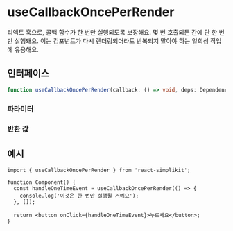 # useCallbackOncePerRender

리액트 훅으로, 콜백 함수가 한 번만 실행되도록 보장해요. 몇 번 호출되든 간에 단 한 번만 실행돼요. 이는 컴포넌트가 다시 렌더링되더라도 반복되지 말아야 하는 일회성 작업에 유용해요.

## 인터페이스

```ts
function useCallbackOncePerRender(callback: () => void, deps: DependencyList): (...args: any[]) => void;
```

### 파라미터

<Interface
  required
  name="callback"
  type="() => void"
  description="한 번 실행될 콜백 함수예요."
/>

<Interface
  required
  name="deps"
  type="DependencyList"
  description="변경될 때 새로운 일회성 실행을 트리거하는 의존성 배열이에요."
/>

### 반환 값

<Interface
  name=""
  type="(...args: any[]) => void"
  description="의존성이 변경될 때까지 한 번만 실행될 메모이제이션된 함수예요."
/>

## 예시

```tsx
import { useCallbackOncePerRender } from 'react-simplikit';

function Component() {
  const handleOneTimeEvent = useCallbackOncePerRender(() => {
    console.log('이것은 한 번만 실행될 거예요');
  }, []);

  return <button onClick={handleOneTimeEvent}>누르세요</button>;
}
```
